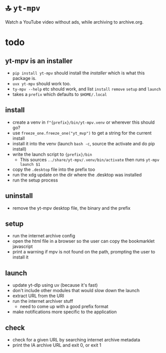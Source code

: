 # 🔝 `yt-mpv`

Watch a YouTube video without ads, while archiving to archive.org.

# todo

## yt-mpv is an installer

* `pip install yt-mpv` should install the *installer* which is what this package is.
* `uvx yt-mpv` should work too.
* `ty-mpv --help` etc should work, and list `install` `remove` `setup` and `launch`
* takes a `prefix` which defaults to `$HOME/.local`

## install

* create a venv in `f"{prefix}/bin/yt-mpv.venv` or wherever this should go?
* use `freeze_one.freeze_one("yt_mvp")` to get a string for the current install
* install it into the venv (launch `bash -c`, source the activate and do pip install)
* write the launch script to `{prefix}/bin`
  * This sources `../share/yt-mpv/.venv/bin/activate` then runs
    `yt-mpv launch $1`
* copy the `.desktop` file into the prefix too
* run the xdg update on the dir where the .desktop was installed
* run the setup process

## uninstall

* remove the yt-mpv desktop file, the binary and the prefix

## setup

* run the internet archive config
* open the html file in a browser so the user can copy the bookmarklet javascript
* print a warning if mpv is not found on the path, prompting the user to install it

## launch

* update yt-dlp using uv (because it's fast)
* don't include other modules that would slow down the launch
* extract URL from the URI
* run the internet archiver stuff
  * need to come up with a good prefix format
* make notifications more specific to the application

## check

* check for a given URL by searching internet archive metadata
* print the IA archive URL and exit 0, or exit 1
